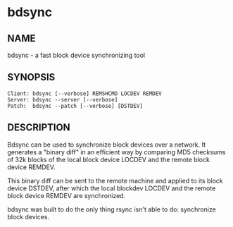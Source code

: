 # bdsync #

## NAME ##

bdsync - a fast block device synchronizing tool

## SYNOPSIS ##

    Client: bdsync [--verbose] REMSHCMD LOCDEV REMDEV
    Server: bdsync --server [--verbose]
    Patch:  bdsync --patch [--verbose] [DSTDEV]

## DESCRIPTION ##

Bdsync can be used to synchronize block devices over a network. It generates
a "binary diff" in an efficient way by comparing MD5 checksums of 32k blocks
of the local block device LOCDEV and the remote block device REMDEV.  

This binary diff can be sent to the remote machine and applied to its block
device DSTDEV, after which the local blockdev LOCDEV and the remote block 
device REMDEV are synchronized.  

bdsync was built to do the only thing rsync isn't able to do: synchronize block
devices.
